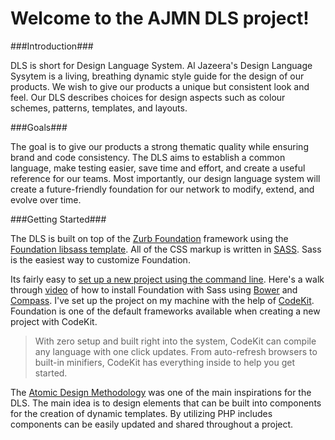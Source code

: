 # Welcome to the AJMN DLS project!

###Introduction###

DLS is short for Design Language System. Al Jazeera's Design Language Sysytem is a living, breathing dynamic style guide for the design of our products. We wish to give our products a unique but consistent look and feel. Our DLS describes choices for design aspects such as colour schemes, patterns, templates, and layouts.

###Goals###

The goal is to give our products a strong thematic quality while ensuring brand and code consistency. The DLS aims to establish a common language, make testing easier, save time and effort, and create a useful reference for our teams. Most importantly, our design language system will create a future-friendly foundation for our network to modify, extend, and evolve over time.

###Getting Started###

The DLS is built on top of the [Zurb Foundation](http://foundation.zurb.com/) framework using the [Foundation libsass template](https://github.com/zurb/foundation-libsass-template). All of the CSS markup is written in [SASS](http://sass-lang.com/). Sass is the easiest way to customize Foundation. 

Its fairly easy to [set up a new project using the command line](http://foundation.zurb.com/docs/sass.html). Here's a walk through [video](http://foundation.zurb.com/learn/video-started-with-foundation.html) of how to install Foundation with Sass using [Bower](http://bower.io/) and [Compass](http://compass-style.org/). I've set up the project on my machine with the help of [CodeKit](https://incident57.com/codekit/). Foundation is one of the default frameworks available when creating a new project with CodeKit. 

>With zero setup and built right into the system, CodeKit can compile any language with one click updates. From auto-refresh browsers to built-in minifiers, CodeKit has everything inside to help you get started.

The [Atomic Design Methodology](http://patternlab.io/about.html) was one of the main inspirations for the DLS. The main idea is to design elements that can be built into components for the creation of dynamic templates. By utilizing PHP includes components can be easily updated and shared throughout a project.  
